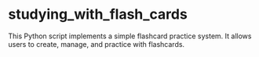 # studying_with_flash_cards
This Python script implements a simple flashcard practice system. It allows users to create, manage, and practice with flashcards. 
